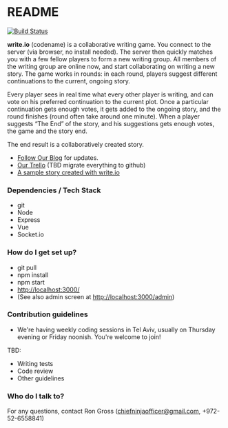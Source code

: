 # README #

[![Build Status](https://travis-ci.org/ripper234/write.io.svg?branch=master)](https://travis-ci.org/ripper234/write.io)

**write.io** (codename) is a collaborative writing game. You connect to the server (via browser, no install needed). The server then quickly matches you with a few fellow players to form a new writing group. All members of the writing group are online now, and start collaborating on writing a new story. The game works in rounds: in each round, players suggest different continuations to the current, ongoing story.

Every player sees in real time what every other player is writing, and can vote on his preferred continuation to the current plot. Once a particular continuation gets enough votes, it gets added to the ongoing story, and the round finishes (round often take around one minute). When a player suggests “The End” of the story, and his suggestions gets enough votes, the game and the story end.

The end result is a collaboratively created story.

* [Follow Our Blog](https://medium.com/write-io) for updates.
* [Our Trello](https://trello.com/b/8TIzvBXR/write-io)  (TBD migrate everything to github)
* [A sample story created with write.io](https://www.facebook.com/ripper234/posts/10153753024424159)

### Dependencies / Tech Stack ###

* git
* Node
* Express
* Vue
* Socket.io

### How do I get set up? ###

* git pull
* npm install
* npm start
* [http://localhost:3000/](http://localhost:3000/)
* (See also admin screen at [http://localhost:3000/admin](http://localhost:3000/admin))

### Contribution guidelines ###

* We're having weekly coding sessions in Tel Aviv, usually on Thursday evening or Friday noonish. You're welcome to join!

TBD:
* Writing tests
* Code review
* Other guidelines

### Who do I talk to? ###

For any questions, contact Ron Gross (chiefninjaofficer@gmail.com, +972-52-6558841)
